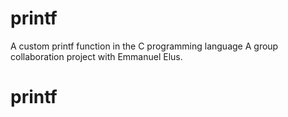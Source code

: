 # printf
A custom printf function in the C programming language
A group collaboration project with Emmanuel Elus.
# printf
